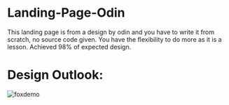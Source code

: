 # Landing-Page-Odin
This landing page is from a design by odin and you have to write it from scratch, no source code given. You have the flexibility to do more as it is a lesson. Achieved 98% of expected design.
# Design Outlook:
![foxdemo](https://cdn.statically.io/gh/TheOdinProject/curriculum/main/foundations/html_css/project/odin-project.png)
